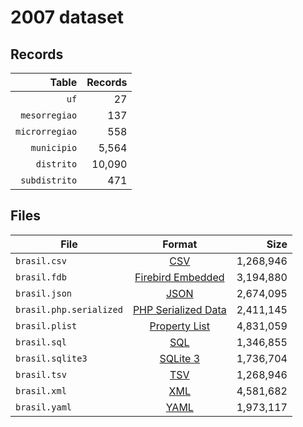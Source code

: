 # 2007 dataset

## Records

|          Table | Records |
| --------------:| -------:|
|           `uf` |      27 |
|  `mesorregiao` |     137 |
| `microrregiao` |     558 |
|    `municipio` |   5,564 |
|     `distrito` |  10,090 |
|  `subdistrito` |     471 |

## Files

| File                    | Format                                                                                          |      Size |
| ----------------------- |:-----------------------------------------------------------------------------------------------:| ---------:|
| `brasil.csv`            | [CSV](https://en.wikipedia.org/wiki/Comma-separated_values)                                     | 1,268,946 |
| `brasil.fdb`            | [Firebird Embedded](https://en.wikipedia.org/wiki/Embedded_database#Firebird_Embedded)          | 3,194,880 |
| `brasil.json`           | [JSON](https://en.wikipedia.org/wiki/JSON)                                                      | 2,674,095 |
| `brasil.php.serialized` | [PHP Serialized Data](https://en.wikipedia.org/wiki/Serialization#Programming_language_support) | 2,411,145 |
| `brasil.plist`          | [Property List](https://en.wikipedia.org/wiki/Property_list)                                    | 4,831,059 |
| `brasil.sql`            | [SQL](https://en.wikipedia.org/wiki/SQL)                                                        | 1,346,855 |
| `brasil.sqlite3`        | [SQLite 3](https://en.wikipedia.org/wiki/SQLite)                                                | 1,736,704 |
| `brasil.tsv`            | [TSV](https://en.wikipedia.org/wiki/Tab-separated_values)                                       | 1,268,946 |
| `brasil.xml`            | [XML](https://en.wikipedia.org/wiki/XML)                                                        | 4,581,682 |
| `brasil.yaml`           | [YAML](https://en.wikipedia.org/wiki/YAML)                                                      | 1,973,117 |
